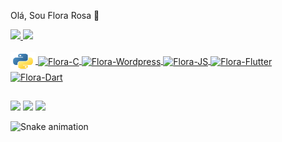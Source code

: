 Olá, Sou Flora Rosa 👋


 <div>
  <a href="https://github.com/FloraRosaPupo">
  <img height="150em" src="https://github-readme-stats.vercel.app/api?username=FloraRosaPupo&show_icons=true&theme=radical&include_all_commits=true&count_private=true"/>
  <img height="150em" src="https://github-readme-stats.vercel.app/api/top-langs/?username=FloraRosaPupo&layout=compact&langs_count=7&theme=radical"/>
</div>
<div style="display: inline_block"><br>
  <img align="center" alt="Flora-Python" height="30" width="40" src="https://raw.githubusercontent.com/devicons/devicon/master/icons/python/python-original.svg">
  <img align="center" alt="Flora-C" height="30" width="40" src="https://cdn.jsdelivr.net/gh/devicons/devicon/icons/c/c-original.svg">
  <img align="center" alt="Flora-Wordpress" height="30" width="40" src="https://cdn.jsdelivr.net/gh/devicons/devicon/icons/wordpress/wordpress-plain.svg">
 <img align="center" alt="Flora-JS" height="30" width="40" src="https://cdn.jsdelivr.net/gh/devicons/devicon/icons/javascript/javascript-original.svg">
  <img align="center" alt="Flora-Flutter" height="30" width="40" src="https://cdn.jsdelivr.net/gh/devicons/devicon/icons/flutter/flutter-original.svg">
 <img align="center" alt="Flora-Dart" height="30" width="40" src="https://cdn.jsdelivr.net/gh/devicons/devicon/icons/dart/dart-original.svg">
 

</div>
   
  ##
 
<div> 
  <a href="https://www.instagram.com/florarosapupo/" target="_blank"><img src="https://img.shields.io/badge/-Instagram-%23E4405F?style=for-the-badge&logo=instagram&logoColor=white" target="_blank"></a>
  <a href = "florapupo@gmail.com"><img src="https://img.shields.io/badge/-Gmail-%23333?style=for-the-badge&logo=gmail&logoColor=white" target="_blank"></a>
  <a href="https://www.linkedin.com/in/flora-rosa-b386841b6/" target="_blank"><img src="https://img.shields.io/badge/-LinkedIn-%230077B5?style=for-the-badge&logo=linkedin&logoColor=white" target="_blank"></a> 
  
   ![Snake animation](https://github.com/FloraRosaPupo/FloraRosaPupo/blob/output/github-contribution-grid-snake.svg)


</div>
 




